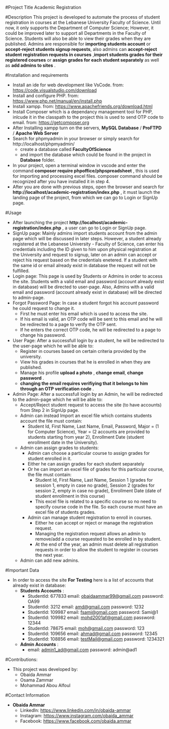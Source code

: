 #Project Title
Academic Registration

#Description
This project is developed to automate the process of student registration in courses at the Lebanese University Faculty of Science. Until now, it only supports the Department of Computer Science; However, it could be improved later to support all Departments in the Faculty of Science. Students will also be able to view their grades when they are published. Admins are responsible for **importing students account** or **accept-reject students signup requests**, also admins can **accept-reject student registration requests in courses** ,**import students grades for their registered courses** or **assign grades for each student separately** as well as **add admins to sites** .

#Installation and requirements
- Install an ide for web development like VsCode. from: https://code.visualstudio.com/download
- Install and configure PHP. from: https://www.php.net/manual/en/install.php
- Install xampp. from: https://www.apachefriends.org/download.html
- Install Composer which is a dependancy management tool for PHP, inlcude it in the classpath to the project this is used to send OTP code to email. from: https://getcomposer.org 
- After Installing xampp turn on the servers, **MySQL Database** / **ProFTPD** / **Apache Web Server**
- Search for phpmyadmin in your browser or simply search for http://localhost/phpmyadmin/ 
  - create a database called **FacultyOfScience**
  - and import the database which could be found in the project in **Database** folder.
- In your project, open a terminal window in vscode and enter the command **composer require phpoffice/phpspreadsheet** , this is used for importing and processing excel files. composer command should be recognized after you have installed it in step 4.
- After you are done with previous steps, open the browser and search for **http://localhost/academic-registration/index.php** , it must launch the landing page of the project, from which we can go to Login or SignUp page.

#Usage
- After launching the project **http://localhost/academic-registration/index.php** , a user can go to Login or SignUp page.
- SignUp page: Mainly admins import students account from the admin page which will be discussed in later steps. However, a student already registered at the Lebanese University - Faculty of Science, can enter his credentials including the ID given to him upon physical registration at the University and request to signup, later on an admin can accept or reject his request based on the credentials enetered. If a student with the same id or email already exist in database the request will not be fulfilled.
- Login page: This page is used by Students or Admins in order to access the site. Students with a valid email and password (account already exist in database) will be directed to user-page. Also, Admins with a valid email and password (account already exist in database) will be directed to admin-page.
- Forgot Password Page: In case a student forgot his account password he could request to change it.
  - First he must enter his email which is used to access the site.
  - If his email is valid, an OTP code will be sent to this email and he will be redirected to a page to verify the OTP sent.
  - If he enters the correct OTP code, he will be redirected to a page to change his password.
- User Page: After a successfull login by a student, he will be redirected to the user-page which he will be able to: 
  - Register in courses based on certain criteria provided by the university.
  - View his grades in courses that he is enrolled in when they are published.
  - Manage his profile **upload a photo** , **change email**, **change password** .
  - **changing the email requires verifiying that it belongs to him through an OTP verification code** .
- Admin Page: After a successfull login by an Admin, he will be redirected to the admin-page which he will be able to: 
  - Accept/Reject student request to access the site (to have accounts) from Step 2 in SignUp page.
  - Admin can instead Import an excel file which contains students account the file must contain:
    - Student Id, First Name, Last Name, Email, Password, Major = (1 for Computer Science), Year = (2 accounts are provided to students starting from year 2), Enrollment Date (student enrollment date in the University).
  - Admin can assign grades to students:
    - Admin can choose a particular course to assign grades for student enrolled in it.
    - Either he can assign grades for each student separately
    - Or he can import an excel file of grades for this particular course, the file must contain:
      - Student Id, First Name, Last Name, Session 1 (grades for session 1, empty in case no grade), Session 2 (grades for session 2, empty in case no grade), Enrollment Date (date of student enrollment in this course)
      - This excel file is related to a specific course so no need to specify course code in the file. So each course must have an excel file of students grades.
    - Admin can manage student registration to enroll in courses.
      - Either he can accept or reject or manage the registration request.
      - Managing the registration request allows an admin to remove/add a course requested to be enrolled in by student.
      - At the end of the year, an admin must delete all registration requests in order to allow the student to register in courses the next year.
  - Admin can add new admins.

#Important Data
- In order to access the site **For Testing** here is a list of accounts that already exist in database:
  - **Students Accounts** :
    - StudentId: 677833 email: obaidaammar99@gmail.com  password: OA99
    - StudentId: 3212 email: amd@gmail.com  password: 1232
    - StudentId: 109987 email: fsami@gmail.com password: Sami@1
    - StudentId: 109982 email: mohd2001af@gmail.com  password: 12344
    - StudentId: 78675 email: moh@gmail.com  password: 123
    - StudentId: 109656 email: ahmad@gmail.com  password: 12345
    - StudentId: 108856 email: testMail@gmail.com  password: 1234321
  - **Admin Accounts** :
    - email: admin1_ad@gmail.com  password: admin@ad1

#Contributions:
- This project was developed by:
  - Obaida Ammar
  - Osama Zammar
  - Mohammad Abou Alfoul

#Contact Information
- **Obaida Ammar**
  - LinkedIn: https://www.linkedin.com/in/obaida-ammar
  - Instagram: https://www.instagram.com/obaida_ammar
  - Facebook: https://www.facebook.com/obaida.ammar

  
